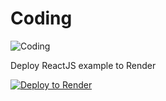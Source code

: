 # Coding


![Coding](https://media.istockphoto.com/vectors/flat-style-thin-line-banner-design-of-coding-vector-id1225152559)

Deploy ReactJS example to Render

[![Deploy to Render](https://render.com/images/deploy-to-render-button.svg)](https://render.com/deploy?repo=https://github.com/PowerOps-MK/Coding/tree/master/)
